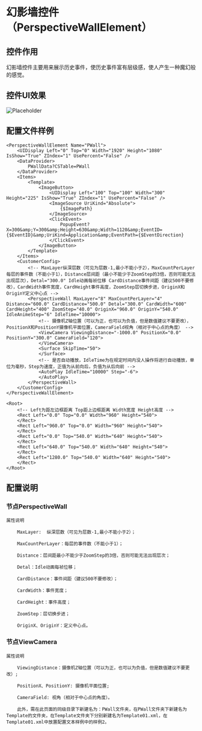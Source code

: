 # 幻影墙控件（PerspectiveWallElement）

## 控件作用

幻影墙控件主要用来展示历史事件，使历史事件富有层级感，使人产生一种魔幻般的感觉。


## 控件UI效果
![Placeholder](../../images/PerspectiveWallElement.png)

## 配置文件样例

```
<PerspectiveWallElement Name="PWall">
	<UIDisplay Left="0" Top="0" Width="1920" Height="1080" IsShow="True" ZIndex="1" UsePercent="False" />
	<DataProvider>
		PWallData?CSTable=PWall
	</DataProvider>
	<Items>
		<Template>
			<ImageButton>
				<UIDisplay Left="100" Top="100" Width="300" Height="225" IsShow="True" ZIndex="1" UsePercent="False" />
				<ImageSource UriKind="Absolute">
					{$ImagePath}
				</ImageSource>
				<ClickEvent>
					PopupEvent?X=300&amp;Y=300&amp;Height=630&amp;Width=1120&amp;EventID={$EventID}&amp;UriKind=Application&amp;EventPath={$EventDirection}
				</ClickEvent>
			</ImageButton>
		</Template>
	</Items>
	<CustomerConfig>
		<!-- MaxLayer纵深层数（可见为层数-1,最小不能小于2），MaxCountPerLayer每层的事件数（不能小于1），Distance层间距（最小不能少于ZoomStep的3倍，否则可能无法出现层次），Detal="300.0" Idle动画每祯位移 CardDistance事件间距（建议500不要修改），CardWidth事件宽度，CardHeight事件高度，ZoomStep层切换步进，OriginX和OriginY定义中心点 -->
		<PerspectiveWall MaxLayer="8" MaxCountPerLayer="4" Distance="600.0" CardDistance="500.0" Detal="300.0" CardWidth="600" CardHeight="400" ZoomStep="40.0" OriginX="960.0" OriginY="540.0" IdleAnimeStep="6" IdleTime="10000">
			<!-- 摄像机Z轴位置（可以为正，也可以为负值，但是数值建议不要更改），PositionX和PositionY摄像机平面位置，CameraField视角（相对于中心点的角度） -->
			<ViewCamera ViewingDistance="-1000.0" PositionX="0.0" PositionY="300.0" CameraField="120">
			</ViewCamera>
			<Surface SkipTime="50">
			</Surface>
			<!-- 是否自动播放，IdleTime为在规定时间内没人操作将进行自动播放，单位为毫秒，Step为速度，正值为从前向后，负值为从后向前 -->
			<AutoPlay IdleTime="10000" Step="-6">
			</AutoPlay>
		</PerspectiveWall>
	</CustomerConfig>
</PerspectiveWallElement>

```
```
<Root>
	<!-- Left为距左边框距离 Top距上边框距离 Width宽度 Height高度 -->
	<Rect Left="0.0" Top="0.0" Width="960" Height="540">
	</Rect>
	<Rect Left="960.0" Top="0.0" Width="960" Height="540">
	</Rect>
	<Rect Left="0.0" Top="540.0" Width="640" Height="540">
	</Rect>
	<Rect Left="640.0" Top="540.0" Width="640" Height="540">
	</Rect>
	<Rect Left="1280.0" Top="540.0" Width="640" Height="540">
	</Rect>
</Root>

```

## 配置说明

### 节点PerspectiveWall

	属性说明

		MaxLayer:  纵深层数（可见为层数-1,最小不能小于2）；

		MaxCountPerLayer：每层的事件数（不能小于1）；

		Distance：层间距最小不能少于ZoomStep的3倍，否则可能无法出现层次；

		Detal：Idle动画每祯位移；

		CardDistance：事件间距（建议500不要修改）；

		CardWidth：事件宽度；

		CardHeight：事件高度；

		ZoomStep：层切换步进；

		OriginX、OriginY：定义中心点。

### 节点ViewCamera

	属性说明

		ViewingDistance：摄像机Z轴位置（可以为正，也可以为负值，但是数值建议不要更改）;

		PositionX、PositionY: 摄像机平面位置;

		CameraField: 视角（相对于中心点的角度）。

		此外，需在此页面的同级目录下新建名为：PWall文件夹，在PWall文件夹下新建名为Template的文件夹，在Template文件夹下分别新建名为Template01.xml，在Template01.xml中放置配置文本样例中的样例2。


